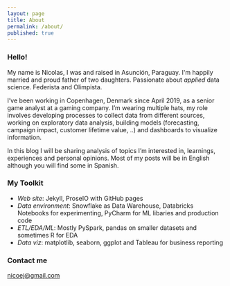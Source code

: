 ```yaml
---
layout: page
title: About
permalink: /about/
published: true
---
```


### Hello!

My name is Nicolas, I was and raised in Asunción, Paraguay. I'm happily married and proud father of two daughters. Passionate about *applied* data science. Federista and Olimpista.

I’ve been working in Copenhagen, Denmark since April 2019, as a senior game analyst at a gaming company. I’m wearing multiple hats, my role involves developing processes to collect data from different sources, working on exploratory data analysis, building models (forecasting, campaign impact, customer lifetime value, ..) and dashboards to visualize information.

In this blog I will be sharing analysis of topics I’m interested in, learnings, experiences and personal opinions. Most of my posts will be in English although you will find some in Spanish. 

### My Toolkit

- _Web site_: Jekyll, ProseIO with GitHub pages
- _Data environment_: Snowflake as Data Warehouse, Databricks Notebooks for experimenting, PyCharm for ML libaries and production code
- _ETL/EDA/ML_: Mostly PySpark, pandas on smaller datasets and sometimes R for EDA
- _Data viz_: matplotlib, seaborn, ggplot and Tableau for business reporting


### Contact me

[nicoej@gmail.com](mailto:nicoej@gmail.com)
